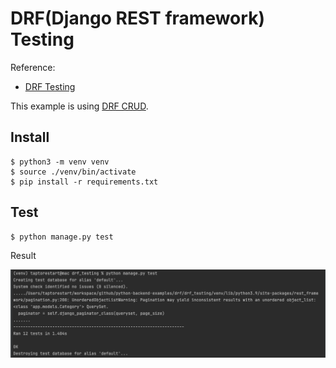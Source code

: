 # DRF(Django REST framework) Testing
Reference: 
- [DRF Testing](https://www.django-rest-framework.org/api-guide/testing/)

This example is using [DRF CRUD](https://github.com/taptorestart/python-backend-examples/tree/main/drf/drf_crud).


## Install
```shell
$ python3 -m venv venv
$ source ./venv/bin/activate
$ pip install -r requirements.txt
```


## Test
```shell
$ python manage.py test
```

Result

![test result](screenshots/test_result.png)

